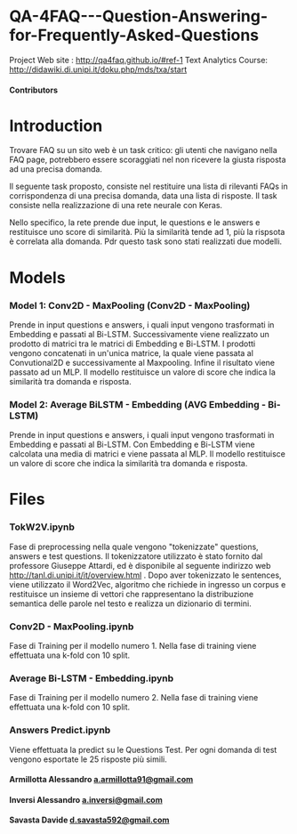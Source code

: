 # QA-4FAQ---Question-Answering-for-Frequently-Asked-Questions


Project Web site : http://qa4faq.github.io/#ref-1
Text Analytics Course: http://didawiki.di.unipi.it/doku.php/mds/txa/start

#### Contributors

# Introduction
Trovare FAQ su un sito web è un task critico: gli utenti che navigano nella FAQ page, potrebbero essere scoraggiati nel non ricevere la giusta risposta ad una precisa domanda. 

Il seguente task proposto, consiste nel restituire una lista di rilevanti FAQs in corrispondenza di una precisa domanda, data una lista di risposte. Il task consiste nella realizzazione di una rete neurale con Keras.

Nello specifico, la rete prende due input, le questions e le answers e restituisce uno score di similarità. Più la similarità tende ad 1, più la rispsota è correlata alla domanda. Pdr questo task sono stati realizzati due modelli.

# Models

### Model 1: Conv2D - MaxPooling (Conv2D - MaxPooling)
Prende in input questions e answers, i quali input vengono trasformati in Embedding e passati al Bi-LSTM. Successivamente viene realizzato un prodotto di matrici tra le matrici di Embedding e Bi-LSTM. I prodotti vengono concatenati in un'unica matrice, la quale viene passata al Convutional2D e successivamente al Maxpooling.
Infine il risultato viene passato ad un MLP.
Il modello restituisce un valore di score che indica la similarità tra domanda e risposta.


### Model 2: Average BiLSTM - Embedding (AVG Embedding - Bi-LSTM)
Prende in input questions e answers, i quali input vengono trasformati in Embedding e passati al Bi-LSTM. Con Embedding e Bi-LSTM viene calcolata una media di matrici  e viene  passata al MLP. Il modello restituisce un valore di score che indica la similarità tra domanda e risposta.

# Files

### TokW2V.ipynb
Fase di preprocessing nella quale vengono "tokenizzate" questions, answers e test questions. Il tokenizzatore utilizzato è stato fornito dal professore Giuseppe Attardi, ed è disponibile al seguente indirizzo web http://tanl.di.unipi.it/it/overview.html . Dopo aver tokenizzato le sentences, viene utilizzato il Word2Vec, algoritmo  che richiede in ingresso un corpus e restituisce un insieme di vettori che rappresentano la distribuzione semantica delle parole nel testo e realizza un dizionario di termini.

### Conv2D - MaxPooling.ipynb
Fase di Training per il modello numero 1. Nella fase di training viene effettuata una k-fold con 10 split.

### Average Bi-LSTM - Embedding.ipynb
Fase di Training per il modello numero 2. Nella fase di training viene effettuata una k-fold con 10 split.

### Answers Predict.ipynb
Viene effettuata la predict su le Questions Test. Per ogni domanda di test vengono esportate le 25 risposte più simili.




#### Armillotta Alessandro a.armillotta91@gmail.com
#### Inversi Alessandro a.inversi@gmail.com 
#### Savasta Davide d.savasta592@gmail.com 
